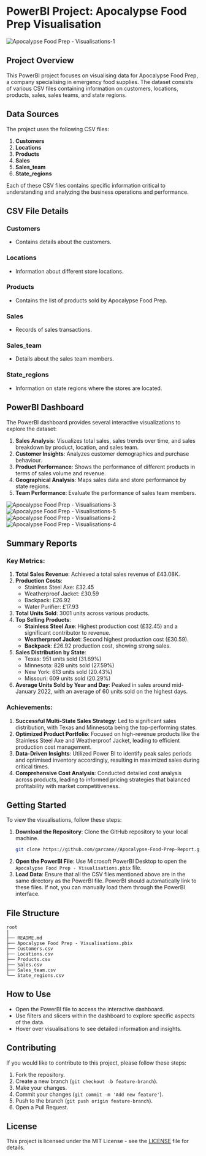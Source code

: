 # PowerBI Project: Apocalypse Food Prep Visualisation
![Apocalypse Food Prep - Visualisations-1](https://github.com/user-attachments/assets/338d365c-624a-4763-842a-84c062cc2db9)

## Project Overview

This PowerBI project focuses on visualising data for Apocalypse Food Prep, a company specialising in emergency food supplies. The dataset consists of various CSV files containing information on customers, locations, products, sales, sales teams, and state regions.

## Data Sources

The project uses the following CSV files:

1. **Customers**
2. **Locations**
3. **Products**
4. **Sales**
5. **Sales_team**
6. **State_regions**

Each of these CSV files contains specific information critical to understanding and analyzing the business operations and performance.

## CSV File Details

### Customers
- Contains details about the customers.

### Locations
- Information about different store locations.

### Products
- Contains the list of products sold by Apocalypse Food Prep.

### Sales
- Records of sales transactions.

### Sales_team
- Details about the sales team members.

### State_regions
- Information on state regions where the stores are located.

## PowerBI Dashboard

The PowerBI dashboard provides several interactive visualizations to explore the dataset:

1. **Sales Analysis**: Visualizes total sales, sales trends over time, and sales breakdown by product, location, and sales team.
2. **Customer Insights**: Analyzes customer demographics and purchase behaviour.
3. **Product Performance**: Shows the performance of different products in terms of sales volume and revenue.
4. **Geographical Analysis**: Maps sales data and store performance by state regions.
5. **Team Performance**: Evaluate the performance of sales team members.

![Apocalypse Food Prep - Visualisations-3](https://github.com/user-attachments/assets/56457692-e3fe-4c4d-9310-22936040cb46)
![Apocalypse Food Prep - Visualisations-5](https://github.com/user-attachments/assets/3d229d5b-06bb-4aff-a509-14ea8c9c8467)
![Apocalypse Food Prep - Visualisations-2](https://github.com/user-attachments/assets/148e10c1-9e5e-465a-b26d-743f35e38a5b)
![Apocalypse Food Prep - Visualisations-4](https://github.com/user-attachments/assets/4b9a5533-1b49-429b-9cf0-96c76e457b3c)

## Summary Reports
### Key Metrics:
1. **Total Sales Revenue**: Achieved a total sales revenue of £43.08K.
2. **Production Costs**:
   - Stainless Steel Axe: £32.45
   - Weatherproof Jacket: £30.59
   - Backpack: £26.92
   - Water Purifier: £17.93
3. **Total Units Sold**: 3001 units across various products.
4. **Top Selling Products**:
   - **Stainless Steel Axe**: Highest production cost (£32.45) and a significant contributor to revenue.
   - **Weatherproof Jacket**: Second highest production cost (£30.59).
   - **Backpack**: £26.92 production cost, showing strong sales.
5. **Sales Distribution by State**:
   - Texas: 951 units sold (31.69%)
   - Minnesota: 828 units sold (27.59%)
   - New York: 613 units sold (20.43%)
   - Missouri: 609 units sold (20.29%)
6. **Average Units Sold by Year and Day**: Peaked in sales around mid-January 2022, with an average of 60 units sold on the highest days.

### Achievements:
1. **Successful Multi-State Sales Strategy**: Led to significant sales distribution, with Texas and Minnesota being the top-performing states.
2. **Optimized Product Portfolio**: Focused on high-revenue products like the Stainless Steel Axe and Weatherproof Jacket, leading to efficient production cost management.
3. **Data-Driven Insights**: Utilized Power BI to identify peak sales periods and optimised inventory accordingly, resulting in maximized sales during critical times.
4. **Comprehensive Cost Analysis**: Conducted detailed cost analysis across products, leading to informed pricing strategies that balanced profitability with market competitiveness.

## Getting Started

To view the visualisations, follow these steps:

1. **Download the Repository**: Clone the GitHub repository to your local machine.
    ```bash
    git clone https://github.com/garcane//Apocalypse-Food-Prep-Report.git
    ```
2. **Open the PowerBI File**: Use Microsoft PowerBI Desktop to open the `Apocalypse Food Prep - Visualisations.pbix` file.
3. **Load Data**: Ensure that all the CSV files mentioned above are in the same directory as the PowerBI file. PowerBI should automatically link to these files. If not, you can manually load them through the PowerBI interface.

## File Structure

```
root
│
├── README.md
├── Apocalypse Food Prep - Visualisations.pbix
├── Customers.csv
├── Locations.csv
├── Products.csv
├── Sales.csv
├── Sales_team.csv
└── State_regions.csv
```

## How to Use

- Open the PowerBI file to access the interactive dashboard.
- Use filters and slicers within the dashboard to explore specific aspects of the data.
- Hover over visualisations to see detailed information and insights.

## Contributing

If you would like to contribute to this project, please follow these steps:

1. Fork the repository.
2. Create a new branch (`git checkout -b feature-branch`).
3. Make your changes.
4. Commit your changes (`git commit -m 'Add new feature'`).
5. Push to the branch (`git push origin feature-branch`).
6. Open a Pull Request.

## License

This project is licensed under the MIT License - see the [LICENSE](LICENSE) file for details.
